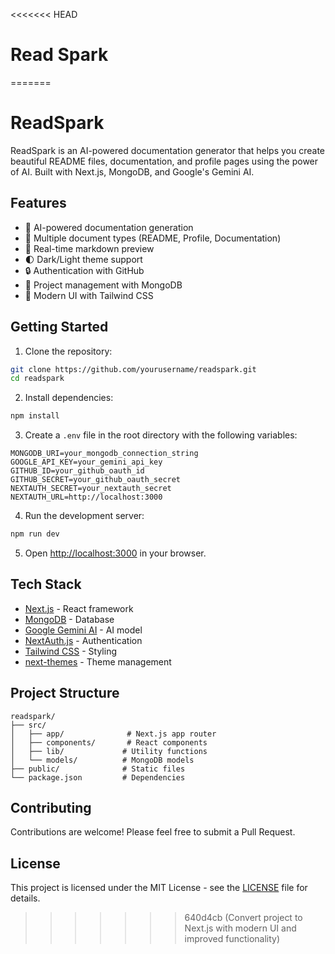 <<<<<<< HEAD
# Read Spark
=======
# ReadSpark

ReadSpark is an AI-powered documentation generator that helps you create beautiful README files, documentation, and profile pages using the power of AI. Built with Next.js, MongoDB, and Google's Gemini AI.

## Features

- 🤖 AI-powered documentation generation
- 📝 Multiple document types (README, Profile, Documentation)
- 👀 Real-time markdown preview
- 🌓 Dark/Light theme support
- 🔒 Authentication with GitHub
- 💾 Project management with MongoDB
- 🎨 Modern UI with Tailwind CSS

## Getting Started

1. Clone the repository:
```bash
git clone https://github.com/yourusername/readspark.git
cd readspark
```

2. Install dependencies:
```bash
npm install
```

3. Create a `.env` file in the root directory with the following variables:
```env
MONGODB_URI=your_mongodb_connection_string
GOOGLE_API_KEY=your_gemini_api_key
GITHUB_ID=your_github_oauth_id
GITHUB_SECRET=your_github_oauth_secret
NEXTAUTH_SECRET=your_nextauth_secret
NEXTAUTH_URL=http://localhost:3000
```

4. Run the development server:
```bash
npm run dev
```

5. Open [http://localhost:3000](http://localhost:3000) in your browser.

## Tech Stack

- [Next.js](https://nextjs.org/) - React framework
- [MongoDB](https://www.mongodb.com/) - Database
- [Google Gemini AI](https://ai.google.dev/) - AI model
- [NextAuth.js](https://next-auth.js.org/) - Authentication
- [Tailwind CSS](https://tailwindcss.com/) - Styling
- [next-themes](https://github.com/pacocoursey/next-themes) - Theme management

## Project Structure

```
readspark/
├── src/
│   ├── app/              # Next.js app router
│   ├── components/       # React components
│   ├── lib/             # Utility functions
│   └── models/          # MongoDB models
├── public/              # Static files
└── package.json         # Dependencies
```

## Contributing

Contributions are welcome! Please feel free to submit a Pull Request.

## License

This project is licensed under the MIT License - see the [LICENSE](LICENSE) file for details. 
>>>>>>> 640d4cb (Convert project to Next.js with modern UI and improved functionality)
